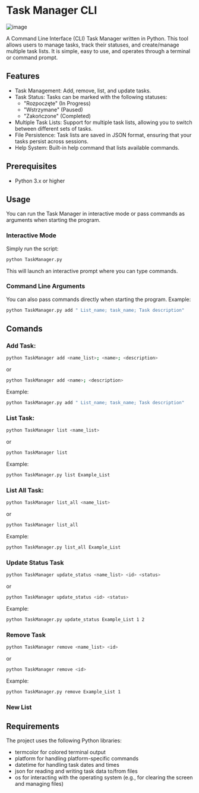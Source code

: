 # Task Manager CLI
![image](https://github.com/user-attachments/assets/79da2d84-88b1-4d38-91e9-8bb2764df591)

A Command Line Interface (CLI) Task Manager written in Python. This tool allows users to manage tasks, track their statuses, and create/manage multiple task lists. It is simple, easy to use, and operates through a terminal or command prompt.

## Features
* Task Management: Add, remove, list, and update tasks.
* Task Status: Tasks can be marked with the following statuses:
  - "Rozpoczęte" (In Progress)
  - "Wstrzymane" (Paused)
  - "Zakończone" (Completed)
* Multiple Task Lists: Support for multiple task lists, allowing you to switch between different sets of tasks.
* File Persistence: Task lists are saved in JSON format, ensuring that your tasks persist across sessions.
* Help System: Built-in help command that lists available commands.

## Prerequisites
* Python 3.x or higher

## Usage
You can run the Task Manager in interactive mode or pass commands as arguments when starting the program.
### Interactive Mode
Simply run the script:
  ```sh
python TaskManager.py
  ```
This will launch an interactive prompt where you can type commands.

### Command Line Arguments
You can also pass commands directly when starting the program. Example:
 ```sh
python TaskManager.py add " List_name; task_name; Task description"
  ```

## Comands 
### Add Task:
 ```sh
python TaskManager add <name_list>; <name>; <description> 
  ```
or
 ```sh
python TaskManager add <name>; <description> 
  ```
Example:
 ```sh
python TaskManager.py add " List_name; task_name; Task description"
  ```
### List Task:
 ```sh
python TaskManager list <name_list> 
  ```
or
 ```sh
python TaskManager list 
  ```
Example:
 ```sh
python TaskManager.py list Example_List
  ```
### List All Task:

 ```sh
python TaskManager list_all <name_list> 
  ```
or
 ```sh
python TaskManager list_all
  ```
Example:
 ```sh
python TaskManager.py list_all Example_List
```
### Update Status Task

 ```sh
python TaskManager update_status <name_list> <id> <status>
  ```
or
 ```sh
python TaskManager update_status <id> <status>
  ```
Example:
 ```sh
python TaskManager.py update_status Example_List 1 2
  ```
### Remove Task
 ```sh
python TaskManager remove <name_list> <id> 
  ```
or
 ```sh
python TaskManager remove <id> 
  ```
Example:
 ```sh
python TaskManager.py remove Example_List 1 
  ```

### New List



## Requirements
The project uses the following Python libraries:

* termcolor for colored terminal output
* platform for handling platform-specific commands
* datetime for handling task dates and times
* json for reading and writing task data to/from files
* os for interacting with the operating system (e.g., for clearing the screen and managing files)
